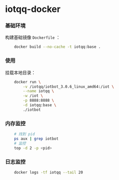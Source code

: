 # iotqq-docker

### 基础环境
构建基础镜像 `Dockerfile` ：
```bash
    docker build --no-cache -t iotqq:base .
```

### 使用
挂载本地目录：
```bash
    docker run \
        -v /iotqq/iotbot_3.0.6_linux_amd64:/iot \
        --name iotqq \
        -w /iot \
        -p 8888:8888 \
        -d iotqq:base \
        ./iotbot
```

### 内存监控
```bash
    # 找到 pid
    ps aux | grep iotbot
    # 监控
    top -d 2 -p <pid>
```

### 日志监控
```bash
    docker logs -tf iotqq --tail 20
```
